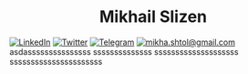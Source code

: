 <h1 align="center">  Mikhail Slizen   </h1>

[![LinkedIn](https://img.shields.io/badge/LinkedIn--brightgreen?style=social&logo=LinkedIn)]([https://www.linkedin.com/in/nvaulin/](https://www.linkedin.com/in/mikhail-slizen-2a1341259/))
[![Twitter](https://img.shields.io/badge/Twitter--brightgreen?style=social&logo=Twitter)](https://twitter.com/MShtol)
[![Telegram](https://img.shields.io/badge/Telegram--brightgreen?style=social&logo=Telegram)](https://t.me/Saturated_fat)
[![mikha.shtol@gmail.com](https://img.shields.io/badge/[mikha.shtol@gmail.com--brightgreen?style=social&logo=gmail)]([mikha.shtol@gmail.com)
asdasssssssssssssss
ssssssssssssss
ssssssssssssssssssss
ssssssssssssssssssssss
